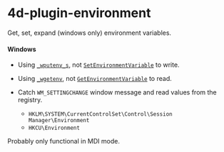 # 4d-plugin-environment
Get, set, expand (windows only) environment variables.

#### Windows

* Using [``_wputenv_s``](https://docs.microsoft.com/en-us/cpp/c-runtime-library/reference/putenv-s-wputenv-s?view=vs-2019), not [``SetEnvironmentVariable``](https://docs.microsoft.com/en-us/windows/win32/api/winbase/nf-winbase-setenvironmentvariable) to write. 

* Using [``_wgetenv``](https://docs.microsoft.com/en-us/cpp/c-runtime-library/reference/getenv-wgetenv?view=vs-2019), not [``GetEnvironmentVariable``](https://docs.microsoft.com/en-us/windows/win32/api/winbase/nf-winbase-getenvironmentvariable) to read.

* Catch ``WM_SETTINGCHANGE`` window message and read values from the registry.

  * ``HKLM\SYSTEM\CurrentControlSet\Control\Session Manager\Environment``
  * ``HKCU\Environment``

Probably only functional in MDI mode.
